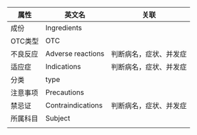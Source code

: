 | 属性     | 英文名            | 关联                   |
| -------- | ----------------- | ---------------------- |
| 成份     | Ingredients       |                        |
| OTC类型  | OTC               |                        |
| 不良反应 | Adverse reactions | 判断病名，症状、并发症 |
| 适应症   | Indications       | 判断病名，症状、并发症 |
| 分类     | type              |                        |
| 注意事项 | Precautions       |                        |
| 禁忌证   | Contraindications | 判断病名，症状、并发症 |
| 所属科目 | Subject           |                        |
|          |                   |                        |

